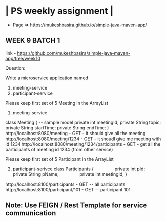 
| PS weekly assignment |
========================

* Page => https://mukeshbasira.github.io/simple-java-maven-app/


## WEEK 9 BATCH 1

link - https://github.com/mukeshbasira/simple-java-maven-app/tree/week10

Question:

Write a microservice application named

1. meeting-service
2. participant-service

Please keep first set of 5 Meeting in the ArrayList

1. meeting-service

class Meeting { -- sample model
                private int meetingId;
                private String topic;
                private String startTime;
                private String endTime;
}
               
http://localhost:8080/meeting - GET - it should give all the meeting
http://localhost:8080/meeting/1234 - GET - it shoudl give me meeting with id 1234
http://localhost:8080/meeting/1234/participants - GET - get all the participants of meeting id 1234 (from other service)


Please keep first set of 5 Participant in the ArrayList

2. participant-serivce
class Participants {
                private int pId;
                private String pName;
                private int meetingId;
}

http://localhost:8100/participants - GET -- all participants
http://localhost:8100/participant/101 - GET -- participant 101    


Note: Use FEIGN / Rest Template for service communication 
------------------------------------------------------------------------
